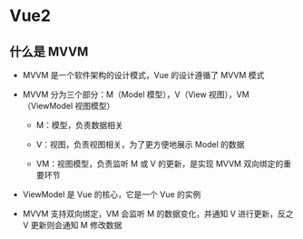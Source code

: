 # Vue2

## 什么是 MVVM

- MVVM 是一个软件架构的设计模式，Vue 的设计遵循了 MVVM 模式

- MVVM 分为三个部分：M（Model 模型），V（View 视图），VM（ViewModel 视图模型）

  - M：模型，负责数据相关

  - V：视图，负责视图相关，为了更方便地展示 Model 的数据

  - VM：视图模型，负责监听 M 或 V 的更新，是实现 MVVM 双向绑定的重要环节

- ViewModel 是 Vue 的核心，它是一个 Vue 的实例

- MVVM 支持双向绑定，VM 会监听 M 的数据变化，并通知 V 进行更新，反之 V 更新则会通知 M 修改数据